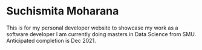 # Suchismita Moharana

This is for my personal developer website to showcase my work as a software developer 
I am currently doing masters in Data Science from SMU. Anticipated completion is Dec 2021.
